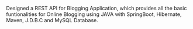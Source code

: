 Designed a REST API for Blogging Application, which provides all the basic
funtionalities for Online Blogging using JAVA with SpringBoot, Hibernate,
Maven, J.D.B.C and MySQL Database.
